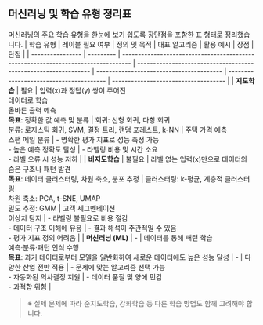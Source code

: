 ## 머신러닝 및 학습 유형 정리표

머신러닝의 주요 학습 유형을 한눈에 보기 쉽도록 장단점을 포함한 표 형태로 정리했습니다.
| 학습 유형         | 레이블 필요 여부 | 정의 및 목적                                                                           | 대표 알고리즘                                                         | 활용 예시                | 장점                                      | 단점                                   |
| ---------------- | --------- | --------------------------------------------------------------------------------- | --------------------------------------------------------------- | ---------------------------------------- | --------------------------------------- | ------------------------------------ |
| **지도학습**      | 필요        | 입력(x)과 정답(y) 쌍이 주어진 <br>데이터로 학습<br>올바른 출력 예측<br>**목표**: 정확한 값 예측 및 분류                 | 회귀: 선형 회귀, 다항 회귀<br>분류: 로지스틱 회귀, SVM, 결정 트리, 랜덤 포레스트, k-NN      | 주택 가격 예측<br>스팸 메일 분류 | - 명확한 평가 지표로 성능 측정 가능<br>- 높은 예측 정확도 달성 | - 라벨링 비용 및 시간 소요<br>- 라벨 오류 시 성능 저하  |
| **비지도학습**     | 불필요       | 라벨 없는 입력(x)만으로 데이터의 숨은 구조나 패턴 발견<br>**목표**: 데이터 클러스터링, 차원 축소, 분포 추정               | 클러스터링: k-평균, 계층적 클러스터링<br>차원 축소: PCA, t-SNE, UMAP<br>밀도 추정: GMM | 고객 세그멘테이션<br>이상치 탐지  | - 라벨링 불필요로 비용 절감<br>- 데이터 구조 이해에 유용     | - 결과 해석이 주관적일 수 있음<br>- 평가 지표 정의 어려움 |
| **머신러닝 (ML)** | -         | 데이터를 통해 패턴 학습<br>예측·분류·패턴 인식 수행<br>**목표**: 과거 데이터로부터 모델을 일반화하여 새로운 데이터에도 높은 성능 달성 | -                                                               | 다양한 산업 전반 적용         | - 문제에 맞는 알고리즘 선택 가능<br>- 자동화된 의사결정 지원   | - 데이터 품질 및 양에 민감<br>- 과적합 위험         |

> ※ 실제 문제에 따라 준지도학습, 강화학습 등 다른 학습 방법도 함께 고려해야 합니다.
